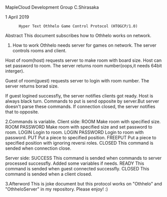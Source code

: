 MapleCloud Development Group                                       C.Shirasaka

1 April 2019

          Hyper Text Othhelo Game Control Protocol (HTOGCP/1.0)

Abstract
   This document subscribes how to Othhelo works on network.

1. How to work
  Othhelo needs server for games on network.
  The server controls rooms and client.
  
  Host of room(host) requests server to make room with board size.
  Host can set password to room.
  The server returns room number(oops,it needs 64bit interger).
  
  Guest of room(guest) requests server to login with room number.
  The server returns borad size.
  
  If guest logined successfly, the server notifies clients got ready.
  Host is always black turn.
  Commands to put is send opposite by server.But server doesn't parse these commands.
  If connection closed, the server notifies that to opposite.
  
2.Commands
  <hoge> is variable.
  Client side:
    ROOM <width> <height>
      Make room with specified size.
    ROOM <width> <height> PASSWORD <password>
      Make room with specified size and set password to room.
    LOGIN <room number>
      Login to room.
    LOGIN <room number> PASSWORD <password>
      Login to room with password.
    PUT <x> <y>
      Put a piece to specified position.
    FREEPUT <x> <y>
      Put a piece to specified position with ignoring reversi roles.
    CLOSED
      This command is sended when connection close.
  
  Server side:
    SUCCESS
      This command is sended when commands to server processed successfly.
       Added some variables if needs.
    READY
       This command is sended when guest connected successfly.
    CLOSED
      This command is sended when a client closed.

3.Afterword
  This is joke document but this protocol works on "Othhelo" and "OthheloServer" in my repository.
  Please enjoy! :)

